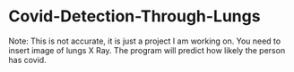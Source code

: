 # Covid-Detection-Through-Lungs
Note: This is not accurate, it is just a project I am working on. You need to insert image of lungs X Ray. The program will predict how likely the person has covid.

